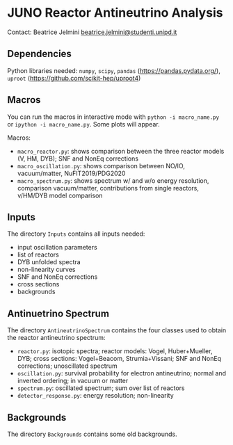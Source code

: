 # JUNO Reactor Antineutrino Analysis

Contact: Beatrice Jelmini
beatrice.jelmini@studenti.unipd.it

## Dependencies

Python libraries needed: `numpy`, `scipy`, `pandas` (https://pandas.pydata.org/), 
`uproot` (https://github.com/scikit-hep/uproot4)

## Macros

You can run the macros in interactive mode with `python -i macro_name.py` or `ipython -i macro_name.py`.
Some plots will appear.

Macros:
* `macro_reactor.py`: shows comparison between the three reactor models (V, HM, DYB); SNF and NonEq corrections
* `macro_oscillation.py`: shows comparison between NO/IO, vacuum/matter, NuFIT2019/PDG2020
* `macro_spectrum.py`: shows spectrum w/ and w/o energy resolution, comparison vacuum/matter, contributions 
from single reactors, v/HM/DYB model comparison

## Inputs

The directory `Inputs` contains all inputs needed:
* input oscillation parameters
* list of reactors 
* DYB unfolded spectra
* non-linearity curves
* SNF and NonEq corrections
* cross sections
* backgrounds

## Antinuetrino Spectrum

The directory `AntineutrinoSpectrum` contains the four classes used to obtain the reactor antineutrino spectrum:
* `reactor.py`: isotopic spectra; reactor models: Vogel, Huber+Mueller, DYB; cross sections: Vogel+Beacom, 
Strumia+Vissani;
SNF and NonEq corrections; unoscillated spectrum
* `oscillation.py`: survival probability for electron antineutrino; normal and inverted ordering; in vacuum or matter
* `spectrum.py`: oscillated spectrum; sum over list of reactors
* `detector_response.py`: energy resolution; non-linearity

## Backgrounds

The directory `Backgrounds` contains some old backgrounds.
